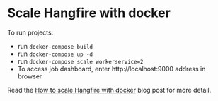 # Scale Hangfire with docker

To run projects:
* run `docker-compose build`
* run `docker-compose up -d`
* run `docker-compose scale workerservice=2`
* To access job dashboard, enter http://localhost:9000 address in browser

Read the [How to scale Hangfire with docker](https://dev.to/moesmp/how-to-scale-hangfire-with-docker-553o) blog post for more detail.
